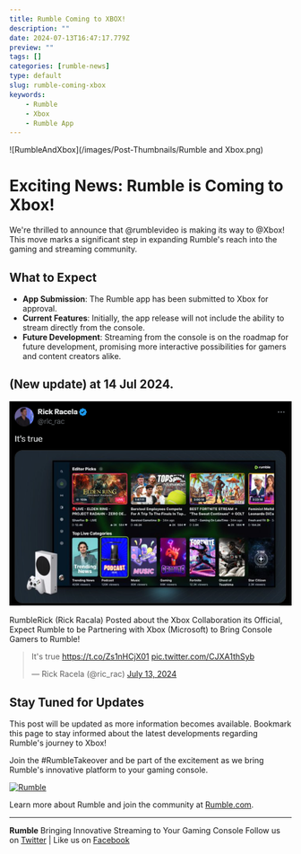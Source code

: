 ```yaml
---
title: Rumble Coming to XBOX!
description: ""
date: 2024-07-13T16:47:17.779Z
preview: ""
tags: []
categories: [rumble-news]
type: default
slug: rumble-coming-xbox
keywords:
    - Rumble
    - Xbox
    - Rumble App
---
```


![RumbleAndXbox](/images/Post-Thumbnails/Rumble and Xbox.png)

# Exciting News: Rumble is Coming to Xbox!

We're thrilled to announce that @rumblevideo is making its way to @Xbox! This move marks a significant step in expanding Rumble's reach into the gaming and streaming community.

## What to Expect

- **App Submission**: The Rumble app has been submitted to Xbox for approval.
- **Current Features**: Initially, the app release will not include the ability to stream directly from the console.
- **Future Development**: Streaming from the console is on the roadmap for future development, promising more interactive possibilities for gamers and content creators alike.

## (New update) at 14 Jul 2024.

![RumbleRick Tweeted its True](/images/Rumble-And-Xbox/Rick%20Posted%20its%20True.png)

RumbleRick (Rick Racala) Posted about the Xbox Collaboration its Official, Expect Rumble to be Partnering with Xbox (Microsoft) to Bring Console Gamers to Rumble!

<blockquote class="twitter-tweet"><p lang="en" dir="ltr">It&#39;s true <a href="https://t.co/Zs1nHCjX01">https://t.co/Zs1nHCjX01</a> <a href="https://t.co/CJXA1thSyb">pic.twitter.com/CJXA1thSyb</a></p>&mdash; Rick Racela (@ric_rac) <a href="https://twitter.com/ric_rac/status/1811943216683327952?ref_src=twsrc%5Etfw">July 13, 2024</a></blockquote> <script async src="https://platform.twitter.com/widgets.js" charset="utf-8"></script>

## Stay Tuned for Updates

This post will be updated as more information becomes available. Bookmark this page to stay informed about the latest developments regarding Rumble's journey to Xbox!

Join the #RumbleTakeover and be part of the excitement as we bring Rumble's innovative platform to your gaming console.

[![Rumble](https://companieslogo.com/img/orig/RUM_BIG-7db8b8d2.png?t=1720244493)](https://rumble.com)

Learn more about Rumble and join the community at [Rumble.com](https://rumble.com).

---
**Rumble**
Bringing Innovative Streaming to Your Gaming Console
Follow us on [Twitter](https://twitter.com/rumblevideo) | Like us on [Facebook](https://facebook.com/rumblevideo)
